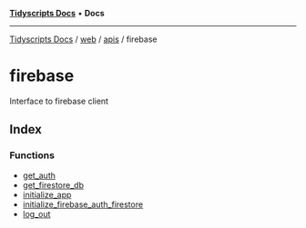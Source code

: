 [**Tidyscripts Docs**](../../../../../../README.md) • **Docs**

***

[Tidyscripts Docs](../../../../../../globals.md) / [web](../../../../README.md) / [apis](../../README.md) / firebase

# firebase

Interface to firebase client

## Index

### Functions

- [get\_auth](functions/get_auth.md)
- [get\_firestore\_db](functions/get_firestore_db.md)
- [initialize\_app](functions/initialize_app.md)
- [initialize\_firebase\_auth\_firestore](functions/initialize_firebase_auth_firestore.md)
- [log\_out](functions/log_out.md)
